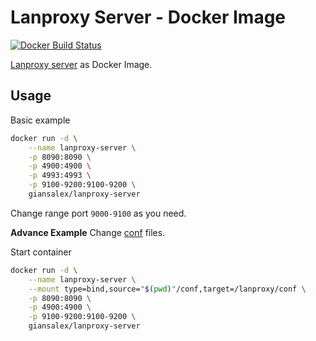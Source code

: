 # Lanproxy Server - Docker Image
[![Docker Build Status](https://img.shields.io/docker/cloud/build/giansalex/lanproxy-server-docker.svg?style=flat-square)](https://hub.docker.com/r/giansalex/lanproxy-server-docker/)

[Lanproxy server](https://github.com/ffay/lanproxy) as Docker Image.

## Usage
Basic example

```sh
docker run -d \
    --name lanproxy-server \
    -p 8090:8090 \
    -p 4900:4900 \
    -p 4993:4993 \
    -p 9100-9200:9100-9200 \
    giansalex/lanproxy-server
```

Change range port `9000-9100` as you need. 

**Advance Example**
Change [conf](https://github.com/giansalex/lanproxy-server-docker/tree/master/conf) files.

Start container
```sh
docker run -d \
    --name lanproxy-server \
    --mount type=bind,source="$(pwd)"/conf,target=/lanproxy/conf \
    -p 8090:8090 \
    -p 4900:4900 \
    -p 9100-9200:9100-9200 \
    giansalex/lanproxy-server
```
